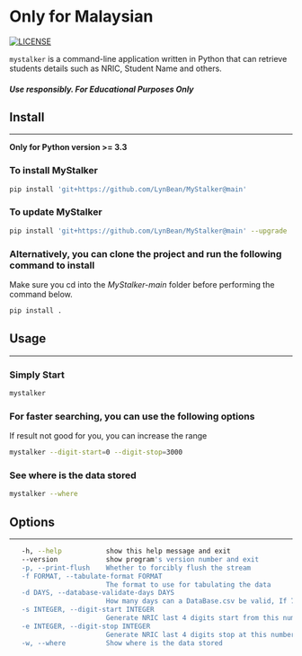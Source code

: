 
# Only for Malaysian

[![LICENSE](https://img.shields.io/github/license/LynBean/MyStalker?label=LICENSE)](https://github.com/LynBean/MyStalker/blob/main/LICENSE)

`mystalker` is a command-line application written in Python that can retrieve students details such as NRIC, Student Name and others.

##### *Use responsibly. For Educational Purposes Only*

## Install

-------

**Only for Python version >= 3.3**

### To install MyStalker

```bash
pip install 'git+https://github.com/LynBean/MyStalker@main'
```

### To update MyStalker

```bash
pip install 'git+https://github.com/LynBean/MyStalker@main' --upgrade
```

### Alternatively, you can clone the project and run the following command to install

Make sure you cd into the *MyStalker-main* folder before performing the command below.

```bash
pip install .
```

## Usage

-----

### Simply Start

```bash
mystalker
```

### For faster searching, you can use the following options

If result not good for you, you can increase the range

```bash
mystalker --digit-start=0 --digit-stop=3000
```

### See where is the data stored

```bash
mystalker --where
```

## Options

-----

```bash
   -h, --help           show this help message and exit
   --version            show program's version number and exit
   -p, --print-flush    Whether to forcibly flush the stream
   -f FORMAT, --tabulate-format FORMAT
                        The format to use for tabulating the data
   -d DAYS, --database-validate-days DAYS
                        How many days can a DataBase.csv be valid, If 7, it will get update if exceeds 7 days count from the last update
   -s INTEGER, --digit-start INTEGER
                        Generate NRIC last 4 digits start from this number
   -e INTEGER, --digit-stop INTEGER
                        Generate NRIC last 4 digits stop at this number
   -w, --where          Show where is the data stored
```
